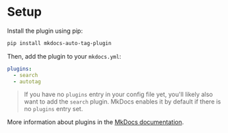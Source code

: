 # Setup

Install the plugin using pip:

```bash
pip install mkdocs-auto-tag-plugin
```

Then, add the plugin to your `mkdocs.yml`:

```yaml
plugins:
  - search
  - autotag
```

> If you have no `plugins` entry in your config file yet, you'll likely also want to add the `search` plugin. MkDocs enables it by default if there is no `plugins` entry set.

More information about plugins in the [MkDocs documentation](http://www.mkdocs.org/user-guide/plugins/).

